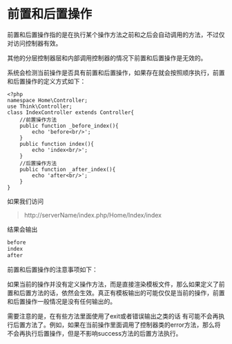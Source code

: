 # 前置和后置操作

前置和后置操作指的是在执行某个操作方法之前和之后会自动调用的方法，不过仅对访问控制器有效。

其他的分层控制器层和内部调用控制器的情况下前置和后置操作是无效的。

系统会检测当前操作是否具有前置和后置操作，如果存在就会按照顺序执行，前置和后置操作的定义方式如下：

```pho
<?php
namespace Home\Controller;
use Think\Controller;
class IndexController extends Controller{
    //前置操作方法
    public function _before_index(){
        echo 'before<br/>';
    }
    public function index(){
        echo 'index<br/>';
    }
    //后置操作方法
    public function _after_index(){
        echo 'after<br/>';
    }
}
```

如果我们访问 

> http://serverName/index.php/Home/Index/index

结果会输出

```php
before
index
after
```

前置和后置操作的注意事项如下：

如果当前的操作并没有定义操作方法，而是直接渲染模板文件，那么如果定义了前置和后置方法的话，依然会生效。真正有模板输出的可能仅仅是当前的操作，前置和后置操作一般情况是没有任何输出的。

需要注意的是，在有些方法里面使用了exit或者错误输出之类的话 有可能不会再执行后置方法了。例如，如果在当前操作里面调用了控制器类的error方法，那么将不会再执行后置操作，但是不影响success方法的后置方法执行。